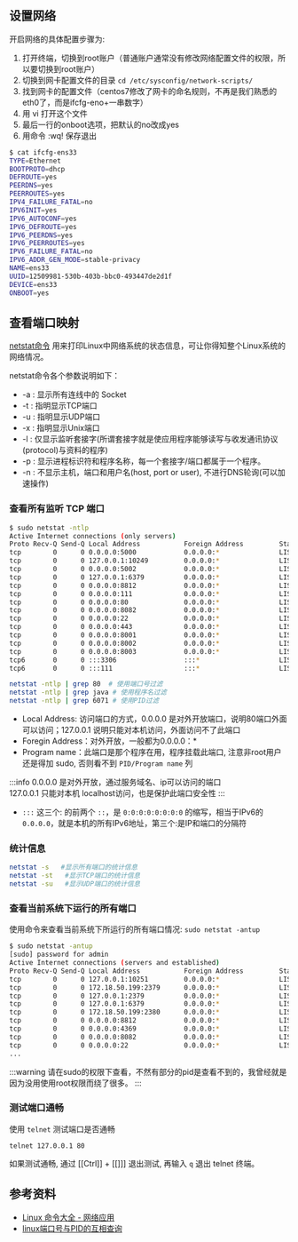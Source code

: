 <a name="a086a82a"></a>
## 设置网络

开启网络的具体配置步骤为:

1. 打开终端，切换到root账户（普通账户通常没有修改网络配置文件的权限，所以要切换到root账户）
2. 切换到网卡配置文件的目录 `cd /etc/sysconfig/network-scripts/`
3. 找到网卡的配置文件（centos7修改了网卡的命名规则，不再是我们熟悉的eth0了，而是ifcfg-eno+一串数字）
4. 用 vi 打开这个文件
5. 最后一行的onboot选项，把默认的no改成yes
6. 用命令 :wq! 保存退出

```bash
$ cat ifcfg-ens33
TYPE=Ethernet
BOOTPROTO=dhcp
DEFROUTE=yes
PEERDNS=yes
PEERROUTES=yes
IPV4_FAILURE_FATAL=no
IPV6INIT=yes
IPV6_AUTOCONF=yes
IPV6_DEFROUTE=yes
IPV6_PEERDNS=yes
IPV6_PEERROUTES=yes
IPV6_FAILURE_FATAL=no
IPV6_ADDR_GEN_MODE=stable-privacy
NAME=ens33
UUID=12509981-530b-403b-bbc0-493447de2d1f
DEVICE=ens33
ONBOOT=yes
```

<a name="7ebcc6b7"></a>
## 查看端口映射

[netstat命令](http://man.linuxde.net/netstat) 用来打印Linux中网络系统的状态信息，可让你得知整个Linux系统的网络情况。

netstat命令各个参数说明如下：

- -a : 显示所有连线中的 Socket
- -t : 指明显示TCP端口
- -u : 指明显示UDP端口
- -x : 指明显示Unix端口
- -l : 仅显示监听套接字(所谓套接字就是使应用程序能够读写与收发通讯协议(protocol)与资料的程序)
- -p : 显示进程标识符和程序名称，每一个套接字/端口都属于一个程序。
- -n : 不显示主机，端口和用户名(host, port or user), 不进行DNS轮询(可以加速操作)

<a name="80bed4e5"></a>
### 查看所有监听 TCP 端口

```bash
$ sudo netstat -ntlp
Active Internet connections (only servers)
Proto Recv-Q Send-Q Local Address           Foreign Address         State       PID/Program name
tcp        0      0 0.0.0.0:5000            0.0.0.0:*               LISTEN      13696/java
tcp        0      0 127.0.0.1:10249         0.0.0.0:*               LISTEN      20073/kube-proxy
tcp        0      0 0.0.0.0:5002            0.0.0.0:*               LISTEN      14246/java
tcp        0      0 127.0.0.1:6379          0.0.0.0:*               LISTEN      4048/redis-server
tcp        0      0 0.0.0.0:8812            0.0.0.0:*               LISTEN      13983/java
tcp        0      0 0.0.0.0:111             0.0.0.0:*               LISTEN      1/systemd
tcp        0      0 0.0.0.0:80              0.0.0.0:*               LISTEN      4095/nginx: master
tcp        0      0 0.0.0.0:8082            0.0.0.0:*               LISTEN      13111/java
tcp        0      0 0.0.0.0:22              0.0.0.0:*               LISTEN      6071/sshd
tcp        0      0 0.0.0.0:443             0.0.0.0:*               LISTEN      13983/java
tcp        0      0 0.0.0.0:8001            0.0.0.0:*               LISTEN      12865/java
tcp        0      0 0.0.0.0:8002            0.0.0.0:*               LISTEN      11491/java
tcp        0      0 0.0.0.0:8003            0.0.0.0:*               LISTEN      11878/java
tcp6       0      0 :::3306                 :::*                    LISTEN      5794/mysqld
tcp6       0      0 :::111                  :::*                    LISTEN      3298/rpcbind

netstat -ntlp | grep 80  # 使用端口号过滤
netstat -ntlp | grep java # 使用程序名过滤
netstat -ntlp | grep 6071 # 使用PID过滤
```

- Local Address: 访问端口的方式，0.0.0.0 是对外开放端口，说明80端口外面可以访问；127.0.0.1 说明只能对本机访问，外面访问不了此端口
- Foregin Address：对外开放，一般都为0.0.0.0：*
- Program name：此端口是那个程序在用，程序挂载此端口, 注意非root用户还是得加 sudo, 否则看不到 `PID/Program name` 列

:::info
0.0.0.0 是对外开放，通过服务域名、ip可以访问的端口<br />127.0.0.1 只能对本机 localhost访问，也是保护此端口安全性
:::

- `:::` 这三个: 的前两个 `::`，是 `0:0:0:0:0:0:0:0` 的缩写，相当于IPv6的 `0.0.0.0`，就是本机的所有IPv6地址，第三个:是IP和端口的分隔符

<a name="f56ae67a"></a>
### 统计信息

```bash
netstat -s   #显示所有端口的统计信息
netstat -st   #显示TCP端口的统计信息
netstat -su   #显示UDP端口的统计信息
```

<a name="479f8b4f"></a>
### 查看当前系统下运行的所有端口

使用命令来查看当前系统下所运行的所有端口情况: `sudo netstat -antup`

```bash
$ sudo netstat -antup
[sudo] password for admin
Active Internet connections (servers and established)
Proto Recv-Q Send-Q Local Address           Foreign Address         State       PID/Program name
tcp        0      0 127.0.0.1:10251         0.0.0.0:*               LISTEN      10812/
tcp        0      0 172.18.50.199:2379      0.0.0.0:*               LISTEN      10717/etcd
tcp        0      0 127.0.0.1:2379          0.0.0.0:*               LISTEN      10717/etcd
tcp        0      0 127.0.0.1:6379          0.0.0.0:*               LISTEN      12661/redis-server
tcp        0      0 172.18.50.199:2380      0.0.0.0:*               LISTEN      10717/etcd
tcp        0      0 0.0.0.0:8812            0.0.0.0:*               LISTEN      19954/java
tcp        0      0 0.0.0.0:4369            0.0.0.0:*               LISTEN      17827/epmd
tcp        0      0 0.0.0.0:8082            0.0.0.0:*               LISTEN      19846/java
tcp        0      0 0.0.0.0:22              0.0.0.0:*               LISTEN      32542/sshd
...
```

:::warning
请在sudo的权限下查看，不然有部分的pid是查看不到的，我曾经就是因为没用使用root权限而绕了很多。
:::

<a name="96f00d86"></a>
### 测试端口通畅

使用 `telnet` 测试端口是否通畅

```
telnet 127.0.0.1 80
```

如果测试通畅, 通过 [[Ctrl]] + [[]]] 退出测试, 再输入 `q` 退出 telnet 终端。

<a name="3SKMT"></a>
## 参考资料

- [Linux 命令大全 - 网络应用](http://man.linuxde.net/sub/%e7%bd%91%e7%bb%9c%e5%ba%94%e7%94%a8)
- [linux端口号与PID的互相查询](https://www.cnblogs.com/understander/p/5546458.html)

